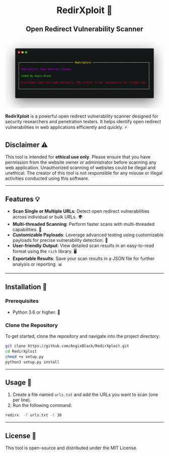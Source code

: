 <div align="center">

# **__RedirXploit__** 🚨  
## **__Open Redirect Vulnerability Scanner__**

![RedirXploit Logo](https://github.com/AngixBlack/RedirXploit/blob/main/image/logo.png)

</div>

**RedirXploit** is a powerful open redirect vulnerability scanner designed for security researchers and penetration testers. It helps identify open redirect vulnerabilities in web applications efficiently and quickly. ⚡

</div>



## **Disclaimer** ⚠️

This tool is intended for **ethical use only**. Please ensure that you have permission from the website owner or administrator before scanning any web application. Unauthorized scanning of websites could be illegal and unethical. The creator of this tool is not responsible for any misuse or illegal activities conducted using this software.

---

## **Features** 💡

- **Scan Single or Multiple URLs**: Detect open redirect vulnerabilities across individual or bulk URLs. 🌍
- **Multi-threaded Scanning**: Perform faster scans with multi-threaded capabilities. 🚀
- **Customizable Payloads**: Leverage advanced testing using customizable payloads for precise vulnerability detection. 🔐
- **User-friendly Output**: View detailed scan results in an easy-to-read format using the `rich` library. 🖥️
- **Exportable Results**: Save your scan results in a JSON file for further analysis or reporting. 📊

---

## **Installation** 🔧

### Prerequisites

- Python 3.6 or higher. 🐍

### Clone the Repository

To get started, clone the repository and navigate into the project directory:

```bash
git clone https://github.com/AngixBlack/RedirXploit.git
cd RedirXploit
chmod +x setup.py
python3 setup.py install 
```

---

## **Usage** 📝

1. Create a file named `urls.txt` and add the URLs you want to scan (one per line).
2. Run the following command:

```bash
redirx  -f urls.txt -t 30  
```

---

## **License** 📄

This tool is open-source and distributed under the MIT License.
